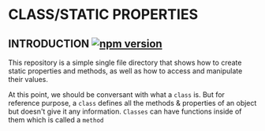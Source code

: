 # CLASS/STATIC PROPERTIES

## INTRODUCTION [![npm version](https://img.shields.io/npm/v/react.svg?style=flat)](https://www.npmjs.com/package/react)

This repository is a simple single file directory that shows how to create static properties and methods, as well as how to access and manipulate their values.

At this point, we should be conversant with what a `class` is. But for reference purpose, a `class` defines all the methods & properties of an object but doesn't give it any information. `Classes` can have functions inside of them which is called a `method`

